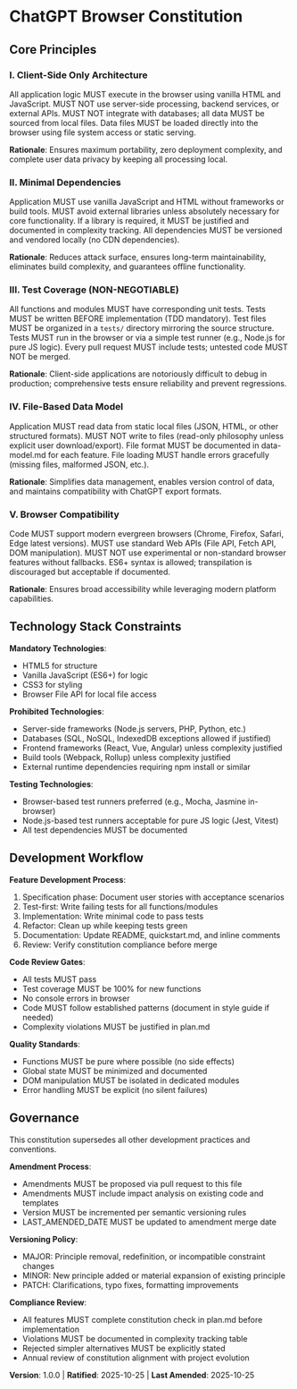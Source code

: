 <!--
Sync Impact Report
==================
Version: 1.0.0 (Initial ratification)
Modified Principles: N/A (initial version)
Added Sections: All principles established
Removed Sections: None
Templates Status:
  ✅ .specify/templates/plan-template.md - reviewed, compatible
  ✅ .specify/templates/spec-template.md - reviewed, compatible
  ✅ .specify/templates/tasks-template.md - reviewed, compatible
Follow-up TODOs: None
-->

# ChatGPT Browser Constitution

## Core Principles

### I. Client-Side Only Architecture

All application logic MUST execute in the browser using vanilla HTML and JavaScript.
MUST NOT use server-side processing, backend services, or external APIs.
MUST NOT integrate with databases; all data MUST be sourced from local files.
Data files MUST be loaded directly into the browser using file system access or static serving.

**Rationale**: Ensures maximum portability, zero deployment complexity, and complete user
data privacy by keeping all processing local.

### II. Minimal Dependencies

Application MUST use vanilla JavaScript and HTML without frameworks or build tools.
MUST avoid external libraries unless absolutely necessary for core functionality.
If a library is required, it MUST be justified and documented in complexity tracking.
All dependencies MUST be versioned and vendored locally (no CDN dependencies).

**Rationale**: Reduces attack surface, ensures long-term maintainability, eliminates build
complexity, and guarantees offline functionality.

### III. Test Coverage (NON-NEGOTIABLE)

All functions and modules MUST have corresponding unit tests.
Tests MUST be written BEFORE implementation (TDD mandatory).
Test files MUST be organized in a `tests/` directory mirroring the source structure.
Tests MUST run in the browser or via a simple test runner (e.g., Node.js for pure JS logic).
Every pull request MUST include tests; untested code MUST NOT be merged.

**Rationale**: Client-side applications are notoriously difficult to debug in production;
comprehensive tests ensure reliability and prevent regressions.

### IV. File-Based Data Model

Application MUST read data from static local files (JSON, HTML, or other structured formats).
MUST NOT write to files (read-only philosophy unless explicit user download/export).
File format MUST be documented in data-model.md for each feature.
File loading MUST handle errors gracefully (missing files, malformed JSON, etc.).

**Rationale**: Simplifies data management, enables version control of data, and maintains
compatibility with ChatGPT export formats.

### V. Browser Compatibility

Code MUST support modern evergreen browsers (Chrome, Firefox, Safari, Edge latest versions).
MUST use standard Web APIs (File API, Fetch API, DOM manipulation).
MUST NOT use experimental or non-standard browser features without fallbacks.
ES6+ syntax is allowed; transpilation is discouraged but acceptable if documented.

**Rationale**: Ensures broad accessibility while leveraging modern platform capabilities.

## Technology Stack Constraints

**Mandatory Technologies**:

- HTML5 for structure
- Vanilla JavaScript (ES6+) for logic
- CSS3 for styling
- Browser File API for local file access

**Prohibited Technologies**:

- Server-side frameworks (Node.js servers, PHP, Python, etc.)
- Databases (SQL, NoSQL, IndexedDB exceptions allowed if justified)
- Frontend frameworks (React, Vue, Angular) unless complexity justified
- Build tools (Webpack, Rollup) unless complexity justified
- External runtime dependencies requiring npm install or similar

**Testing Technologies**:

- Browser-based test runners preferred (e.g., Mocha, Jasmine in-browser)
- Node.js-based test runners acceptable for pure JS logic (Jest, Vitest)
- All test dependencies MUST be documented

## Development Workflow

**Feature Development Process**:

1. Specification phase: Document user stories with acceptance scenarios
2. Test-first: Write failing tests for all functions/modules
3. Implementation: Write minimal code to pass tests
4. Refactor: Clean up while keeping tests green
5. Documentation: Update README, quickstart.md, and inline comments
6. Review: Verify constitution compliance before merge

**Code Review Gates**:

- All tests MUST pass
- Test coverage MUST be 100% for new functions
- No console errors in browser
- Code MUST follow established patterns (document in style guide if needed)
- Complexity violations MUST be justified in plan.md

**Quality Standards**:

- Functions MUST be pure where possible (no side effects)
- Global state MUST be minimized and documented
- DOM manipulation MUST be isolated in dedicated modules
- Error handling MUST be explicit (no silent failures)

## Governance

This constitution supersedes all other development practices and conventions.

**Amendment Process**:

- Amendments MUST be proposed via pull request to this file
- Amendments MUST include impact analysis on existing code and templates
- Version MUST be incremented per semantic versioning rules
- LAST_AMENDED_DATE MUST be updated to amendment merge date

**Versioning Policy**:

- MAJOR: Principle removal, redefinition, or incompatible constraint changes
- MINOR: New principle added or material expansion of existing principle
- PATCH: Clarifications, typo fixes, formatting improvements

**Compliance Review**:

- All features MUST complete constitution check in plan.md before implementation
- Violations MUST be documented in complexity tracking table
- Rejected simpler alternatives MUST be explicitly stated
- Annual review of constitution alignment with project evolution

**Version**: 1.0.0 | **Ratified**: 2025-10-25 | **Last Amended**: 2025-10-25
